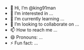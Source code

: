 - 👋 Hi, I’m @king91man
- 👀 I’m interested in ...
- 🌱 I’m currently learning ...
- 💞️ I’m looking to collaborate on ...
- 📫 How to reach me ...
- 😄 Pronouns: ...
- ⚡ Fun fact: ...

<!---
king91man/king91man is a ✨ special ✨ repository because its `README.md` (this file) appears on your GitHub profile.
You can click the Preview link to take a look at your changes.
--->
